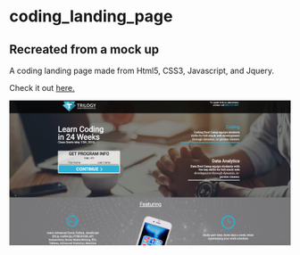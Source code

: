 # coding_landing_page

## Recreated from a mock up

A coding landing page made from Html5, CSS3, Javascript, and Jquery.

Check it out [here.](https://colesantiago.github.io/coding_landing_page/) 

![page](https://raw.githubusercontent.com/ColeSantiago/coding_landing_page/master/assets/read_me.png)